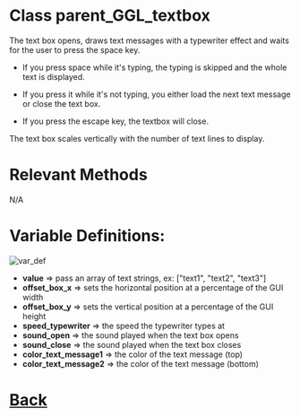 # Class parent_GGL_textbox

The text box opens, draws text messages with a typewriter effect and waits for the user to press the space key.

- If you press space while it's typing, the typing is skipped and the whole text is displayed.

- If you press it while it's not typing, you either load the next text message or close the text box.

- If you press the escape key, the textbox will close.

The text box scales vertically with the number of	text lines to display.
  
# Relevant Methods

N/A

# Variable Definitions:

![var_def](https://github.com/Ced30/GML-GUI-Library-GGL-Documentation/blob/main/Images/API/GGL_instance/parent_GGL_text_box.png)

- **value**                 => pass an array of text strings, ex: ["text1", "text2", "text3"]								   
- **offset_box_x** => sets the horizontal position at a percentage of the GUI width								   
- **offset_box_y**   => sets the vertical position at a percentage of the GUI height								   
- **speed_typewriter**      => the speed the typewriter types at		
- **sound_open**            => the sound played when the text box opens
- **sound_close**           => the sound played when the text box closes		
- **color_text_message1**   => the color of the text message (top)								   
- **color_text_message2**   => the color of the text message (bottom)

# [Back](https://github.com/Ced30/GML-GUI-Library-GGL-Documentation/blob/main/API/Instance%20Classes.md)
